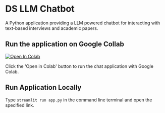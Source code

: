 # DS LLM Chatbot
A Python application providing a LLM powered chatbot for interacting with text-based interviews and academic papers.

## Run the application on Google Collab
<a target="_blank" href="https://colab.research.google.com/github/virtualarchitectures/DS-LLM-Chatbot/blob/main/src/ds-llm-chatbot-on-colab.ipynb">
  <img src="https://colab.research.google.com/assets/colab-badge.svg" alt="Open In Colab"/>
</a>

Click the 'Open in Colab' button to run the chat application with Google Colab.

## Run Application Locally
Type `streamlit run app.py` in the command line terminal and open the specified link.
